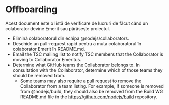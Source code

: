 # Offboarding

Acest document este o listă de verificare de lucruri de făcut când un colaborator devine Emerit sau părăsește proiectul.

* Elimină colaboratorul din echipa @nodejs/collaborators.
* Deschide un pull-request rapid pentru a muta colaboratorul în colaborator Emerit în README.md.
* Email the TSC mailing list to notify TSC members that the Collaborator is moving to Collaborator Emeritus.
* Determine what GitHub teams the Collaborator belongs to. In consultation with the Collaborator, determine which of those teams they should be removed from. 
    * Some teams may also require a pull request to remove the Collaborator from a team listing. For example, if someone is removed from @nodejs/build, they should also be removed from the Build WG README.md file in the https://github.com/nodejs/build repository.